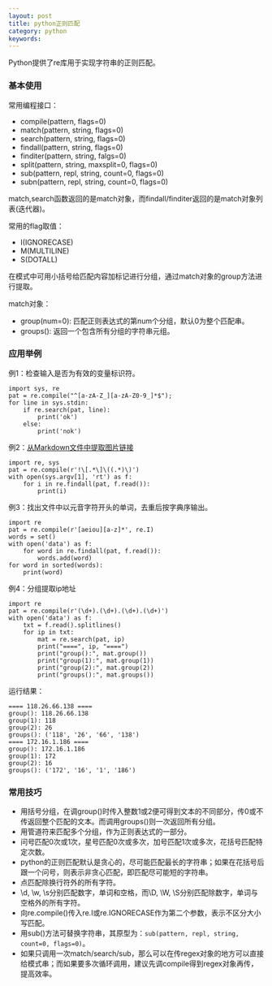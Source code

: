 ```yaml
---
layout: post
title: python正则匹配
category: python
keywords:
---
```


Python提供了re库用于实现字符串的正则匹配。

### 基本使用

常用编程接口：

- compile(pattern, flags=0)
- match(pattern, string, flags=0)
- search(pattern, string, flags=0)
- findall(pattern, string, flags=0)
- finditer(pattern, string, falgs=0)
- split(pattern, string, maxsplit=0, flags=0)
- sub(pattern, repl, string, count=0, flags=0)
- subn(pattern, repl, string, count=0, flags=0)

match,search函数返回的是match对象，而findall/finditer返回的是match对象列表(迭代器)。

常用的flag取值：

- I(IGNORECASE)
- M(MULTILINE)
- S(DOTALL)

在模式中可用小括号给匹配内容加标记进行分组，通过match对象的group方法进行提取。

match对象：

- group(num=0): 匹配正则表达式的第num个分组，默认0为整个匹配串。
- groups(): 返回一个包含所有分组的字符串元组。

### 应用举例

例1：检查输入是否为有效的变量标识符。

```
import sys, re
pat = re.compile("^[a-zA-Z_][a-zA-Z0-9_]*$");
for line in sys.stdin:
    if re.search(pat, line):
        print('ok')
    else:
        print('nok')
```

例2：[从Markdown文件中提取图片链接](https://www.shiyanlou.com/challenges/2817) 

```
import re, sys
pat = re.compile(r'!\[.*\]\((.*)\)')
with open(sys.argv[1], 'rt') as f:
    for i in re.findall(pat, f.read()):
        print(i)
```

例3：找出文件中以元音字符开头的单词，去重后按字典序输出。

```
import re
pat = re.compile(r'[aeiou][a-z]*', re.I)
words = set()
with open('data') as f:
    for word in re.findall(pat, f.read()):
        words.add(word)
for word in sorted(words):
    print(word)
```

例4：分组提取ip地址

```
import re
pat = re.compile(r'(\d+).(\d+).(\d+).(\d+)')
with open('data') as f:
    txt = f.read().splitlines()
    for ip in txt:
        mat = re.search(pat, ip)
        print("====", ip, "====")
        print("group():", mat.group())
        print("group(1):", mat.group(1))
        print("group(2):", mat.group(2))
        print("groups():", mat.groups())
```

运行结果：

```
==== 118.26.66.138 ====
group(): 118.26.66.138
group(1): 118
group(2): 26
groups(): ('118', '26', '66', '138')
==== 172.16.1.186 ====
group(): 172.16.1.186
group(1): 172
group(2): 16
groups(): ('172', '16', '1', '186')
```

### 常用技巧

- 用括号分组，在调group()时传入整数1或2便可得到文本的不同部分，传0或不传返回整个匹配的文本。而调用groups()则一次返回所有分组。
- 用管道符来匹配多个分组，作为正则表达式的一部分。
- 问号匹配0次或1次，星号匹配0次或多次，加号匹配1次或多次，花括号匹配特定次数。
- python的正则匹配默认是贪心的，尽可能匹配最长的字符串；如果在花括号后跟一个问号，则表示非贪心匹配，即匹配尽可能短的字符串。
- 点匹配除换行符外的所有字符。
- \d, \w, \s分别匹配数字，单词和空格，而\D, \W, \S分别匹配除数字，单词与空格外的所有字符。
- 向re.compile()传入re.I或re.IGNORECASE作为第二个参数，表示不区分大小写匹配。
- 用sub()方法可替换字符串，其原型为：`sub(pattern, repl, string, count=0, flags=0)`。
- 如果只调用一次match/search/sub，那么可以在传regex对象的地方可以直接给模式串；而如果要多次循环调用，建议先调compile得到regex对象再传，提高效率。


